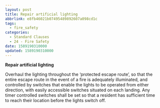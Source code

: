 ```yaml
---
layout: post
title: Repair artificial lighting
abbrlink: e8fb46021b07495489892607a098cd1c
tags:
  - fire_safety
categories:
  - Standard Clauses
  - 24 - Fire Safety
date: 1589190310000
updated: 1589190310000
---
```


**Repair artificial lighting**

Overhaul the lighting throughout the ‘protected escape route’, so that the entire escape route in the event of a fire is adequately illuminated, and controlled by switches that enable the lights to be operated from either direction, with easily accessible switches situated on each landing. Any timer controlled switches shall be set so that a resident has sufficient time to reach their location before the lights switch off.
